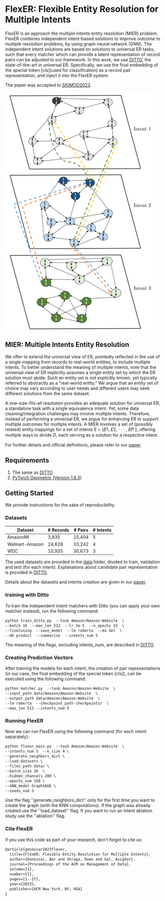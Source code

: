 
# FlexER: Flexible Entity Resolution for Multiple Intents

FlexER is an approach the multiple intents entity resolution (MIER) problem.
FlexER combines independent intent-based solutions to improve outcome to multiple resolution problems, by using graph neural network (GNN).
The independent intent solutions are based on solutions to universal ER tasks, such that every matcher which can provide a latent representation of record pairs can be adjusted to our framework.
In this work, we use [DITTO](https://github.com/megagonlabs/ditto), the state-of-the-art in universal ER. Specifically, we use the final embedding of the special token [cls](used for classification) as a record pair representation, and inject it into the FlexER system.

The paper was accepted to [SIGMOD2023](https://2023.sigmod.org/).

![Multiplex-new](Multiplex-new.PNG)

## MIER: Multiple Intents Entity Resolution
We offer to extend the universal view of ER, pointedly reflected in the use of a single mapping from records to real-world entities, to include multiple intents.
To better understand the meaning of multiple intents, note that the universal view of ER implicitly assumes a single entity set by which the ER solution must abide.
Such an entity set is not explicitly known, yet typically referred to abstractly as a “real-world entity." We argue that an entity set of choice may vary according to user needs and different users may seek different solutions from the same dataset.

A one-size-fits-all resolution provides an adequate solution for universal ER, a standalone task with a single equivalence intent.
Yet, some data cleaning/integration challenges may involve multiple intents. Therefore, instead of performing a universal ER, we argue for enhancing ER to support multiple outcomes for multiple intents. 
A MIER involves a set of (possibly related) entity mappings for a set of intents E = {𝐸1, 𝐸2, · · · , 𝐸𝑃 }, offering multiple ways to divide 𝐷, each serving as a solution for a respective intent.

For further details and official definitions, please refer to our [paper](https://dl.acm.org/doi/10.1145/3588722).

## Requirements
1. The same as [DITTO](https://github.com/megagonlabs/ditto)
2. [PyTorch Geometric (Version 1.6.3)](https://pytorch-geometric.readthedocs.io/en/latest/#)

## Getting Started
We provide instructions for the sake of reproducibility.

### Datasets
| Dataset  | # Records | # Pairs | # Intents |
| ------------- | ------------- | ------------- | ------------- |
| AmazonMI  | 3,835  | 15,404  |  5  |
| Walmart-Amazon  | 24,628  | 10,242  |  4  |
| WDC  | 10,935  | 30,673  |  3  |

The used datasets are provided in the [data](./data/) folder, divided to train, validation and test (for each intent).
Explanations about candidate pair representation is provided in [DITTO](https://github.com/megagonlabs/ditto).

Details about the datasets and intents creation are given in our [paper](https://dl.acm.org/doi/10.1145/3588722).

### training with Ditto
To train the independent intent matchers with Ditto (you can apply your own matcher instead), run the following command:
```
python train_ditto.py  --task Amazon/Amazon-Website  \
--batch 16  --max_len 512  --lr 3e-5  --n_epochs 15  \
--finetuning  --save_model  --lm roberta  --da del  \
--dk product  --summarize  --intents_num 5
```
The meaning of the flags, excluding intents_num, are described in [DITTO](https://github.com/megagonlabs/ditto).

### Creating Prediction Vectors
After training the models for each intent, the creation of pair representations (in our case,  the final embedding of the special token [cls]), can be executed using the following command:
```
python matcher.py  --task Amazon/Amazon-Website  \
--input_path data/Amazon/Amazon-Website  \
--output_path data/Amazon/Amazon-Website  \
--lm roberta  --checkpoint_path checkpoints/  \
--max_len 512 --intents_num 5
```

### Running FlexER
Now we can run FlexER using the following command (for each intent separately):
```
python flexer_main.py  --task Amazon/Amazon-Website  \
--intents_num 5  --k_size 4 \
--generate_neighbors_dict \
--load_datasets \
--files_path data/ \
--batch_size 16  \
--hidden_channels 200 \ 
--epochs_num 150 \
--GNN_model GraphSAGE \
--seeds_num 5
```
Use the flag ''generate_neighbors_dict'' only for the first time you want to create the graph (with the KNN computations). 
If the graph was already created use the ''load_dataset'' flag.
If you want to run an intent ablation study use the ''ablation'' flag.

### Cite FlexER
if you use this code as part of your research, don't forget to cite us:
```
@article{genossar2023flexer,
  title={FlexER: Flexible Entity Resolution for Multiple Intents},
  author={Genossar, Bar and Shraga, Roee and Gal, Avigdor},
  journal={Proceedings of the ACM on Management of Data},
  volume={1},
  number={1},
  pages={1--27},
  year={2023},
  publisher={ACM New York, NY, USA}
}
```
